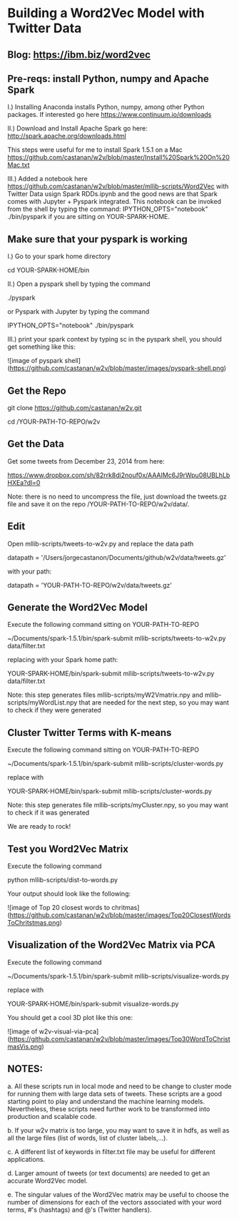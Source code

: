 # Building a Word2Vec Model with Twitter Data

## Blog: https://ibm.biz/word2vec

## Pre-reqs: install Python, numpy and Apache Spark 

I.) Installing Anaconda installs Python, numpy, among other Python packages. If interested go here https://www.continuum.io/downloads

II.) Download and Install Apache Spark go here: http://spark.apache.org/downloads.html

This steps were useful for me to install Spark 1.5.1 on a Mac https://github.com/castanan/w2v/blob/master/Install%20Spark%20On%20Mac.txt

III.) Added a notebook here  https://github.com/castanan/w2v/blob/master/mllib-scripts/Word2Vec with Twitter Data usign Spark RDDs.ipynb
 and the good news are that Spark comes with Jupyter + Pyspark integrated. This notebook can be invoked from the shell by typing the command:
IPYTHON_OPTS="notebook" ./bin/pyspark
if you are sitting on YOUR-SPARK-HOME.

## Make sure that your pyspark is working

I.) Go to your spark home directory

cd YOUR-SPARK-HOME/bin

II.) Open a pyspark shell by typing the command

./pyspark

or Pyspark with Jupyter by typing the command

IPYTHON_OPTS="notebook" ./bin/pyspark

III.) print your spark context by typing sc in the pyspark shell, you should get something like this:

![image of pyspark shell]
(https://github.com/castanan/w2v/blob/master/images/pyspark-shell.png)

## Get the Repo

git clone https://github.com/castanan/w2v.git

cd /YOUR-PATH-TO-REPO/w2v 

## Get the Data

Get some tweets from December 23, 2014 from here: 

https://www.dropbox.com/sh/82rrk8di2nouf0x/AAAIMc6J9rWpu08UBLhLbHXEa?dl=0 

Note: there is no need to uncompress the file, just download the tweets.gz file and save it on the repo /YOUR-PATH-TO-REPO/w2v/data/.  

## Edit 

Open mllib-scripts/tweets-to-w2v.py and replace the data path 

datapath = '/Users/jorgecastanon/Documents/github/w2v/data/tweets.gz'

with your path:

datapath = 'YOUR-PATH-TO-REPO/w2v/data/tweets.gz'

## Generate the Word2Vec Model

Execute the following command sitting on YOUR-PATH-TO-REPO

~/Documents/spark-1.5.1/bin/spark-submit mllib-scripts/tweets-to-w2v.py data/filter.txt

replacing with your Spark home path:

YOUR-SPARK-HOME/bin/spark-submit mllib-scripts/tweets-to-w2v.py data/filter.txt

Note: this step generates files mllib-scripts/myW2Vmatrix.npy and mllib-scripts/myWordList.npy that are needed for the next step, so you may want to check if they were generated

## Cluster Twitter Terms with K-means 

Execute the following command sitting on YOUR-PATH-TO-REPO

~/Documents/spark-1.5.1/bin/spark-submit mllib-scripts/cluster-words.py

replace with 

YOUR-SPARK-HOME/bin/spark-submit mllib-scripts/cluster-words.py

Note: this step generates file mllib-scripts/myCluster.npy, so you may want to check if it was generated

We are ready to rock!

## Test you Word2Vec Matrix

Execute the following command

python mllib-scripts/dist-to-words.py

Your output should look like the following:

![image of Top 20 closest words to chritmas]
(https://github.com/castanan/w2v/blob/master/images/Top20ClosestWordsToChritstmas.png)

## Visualization of the Word2Vec Matrix via PCA

Execute the following command

~/Documents/spark-1.5.1/bin/spark-submit mllib-scripts/visualize-words.py

replace with 

YOUR-SPARK-HOME/bin/spark-submit visualize-words.py

You should get a cool 3D plot like this one:

![image of w2v-visual-via-pca]
(https://github.com/castanan/w2v/blob/master/images/Top30WordToChristmasVis.png)


## NOTES:

a. All these scripts run in local mode and need to be change to cluster mode for running them with large data sets of tweets. These scripts are a good starting point to play and understand the machine learning models. Nevertheless, these scripts need further work to be transformed into production and scalable code.

b. If your w2v matrix is too large, you may want to save it in hdfs, as well as all the large files (list of words, list of cluster labels,...).

c. A different list of keywords in filter.txt file may be useful for different applications.

d. Larger amount of tweets (or text documents) are needed to get an accurate Word2Vec model. 

e. The singular values of the Word2Vec matrix may be useful to choose the number of dimensions for each of the vectors associated with your word terms, #'s (hashtags) and @'s (Twitter handlers).



